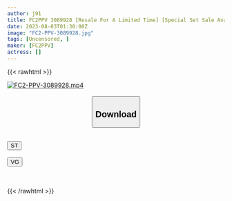 ```yaml
---
author: j91
title: FC2PPV 3089928 [Resale For A Limited Time] [Special Set Sale Available] Aquarium Date With Mai-Chan’s Friend Mei-Chan! Immediate Vaginal Cum Shot After The Date! The First Sailor Suit And The First Cum In My Life! [G Cup Beauty]
date: 2023-08-03T01:30:00Z
image: "FC2-PPV-3089928.jpg"
tags: [Uncensored, ]
maker: [FC2PPV]
actress: []
---
```



{{< rawhtml >}}

<div class="video" data-videoid="m7WJxgg1wrxBzeQ">
    <a href="javascript:;">
        <img src="https://my.j91.asia/posts/FC2-PPV-3089928/FC2-PPV-3089928.jpg" width="WIDTH" height="HEIGHT" alt="FC2-PPV-3089928.mp4" loading="lazy">
    </a>
</div>

<script type="text/javascript" src="https://j91.asia/asset/on-demand-st.js"></script>

<br>
  <link rel="stylesheet" href="https://j91.asia/asset/bs5.css">
  
  <center>
  <button class="btn btn-primary" type="button" data-bs-toggle="collapse" data-bs-target=".multi-collapse" aria-expanded="false" aria-controls="multiCollapseExample1 multiCollapseExample2"><h2>Download</h2></button></center>
</p>
<div class="row">
  <div class="col">
    <div class="collapse multi-collapse" id="multiCollapseExample1">
      <div class="card card-body">
	      	      <br>
<div class="buttons">  
<a href="https://streamtape.to/v/m7WJxgg1wrxBzeQ"><button class="btn-hover color-3"><i class="fa fa-download"></i> ST</button></a></div>
    </div>
  </div>
</div>
  <div class="col">
    <div class="collapse multi-collapse" id="multiCollapseExample2">
      <div class="card card-body">
	      <br>
<div class="buttons">
    <a href="https://vgembed.com/v/LX8PJx8G8ZhR2vD"><button class="btn-hover color-9"><i class="fa fa-download"></i> VG</button></a></div>
<br><br>
      </div>
    </div>
  </div>
</div>

{{< /rawhtml >}}